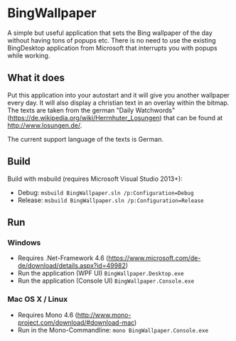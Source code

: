 # BingWallpaper
A simple but useful  application that sets the Bing wallpaper of the day without having tons of popups etc.
There is no need to use the existing BingDesktop application from Microsoft that interrupts you with popups while working.
## What it does
Put this application into your autostart and it will give you another wallpaper every day.
It will also display a christian text in an overlay within the bitmap. The texts are taken from the german "Daily Watchwords" (https://de.wikipedia.org/wiki/Herrnhuter_Losungen) that can be found at http://www.losungen.de/.

The current support language of the texts is German.

## Build
Build with msbuild (requires Microsoft Visual Studio 2013+): 
- Debug: ```msbuild BingWallpaper.sln /p:Configuration=Debug```
- Release: ```msbuild BingWallpaper.sln /p:Configuration=Release```

## Run
### Windows
- Requires .Net-Framework 4.6 (https://www.microsoft.com/de-de/download/details.aspx?id=49982)
- Run the application (WPF UI) ```BingWallpaper.Desktop.exe```
- Run the application (Console UI) ```BingWallpaper.Console.exe```

### Mac OS X / Linux
- Requires Mono 4.6 (http://www.mono-project.com/download/#download-mac)
- Run in the Mono-Commandline: ```mono BingWallpaper.Console.exe```